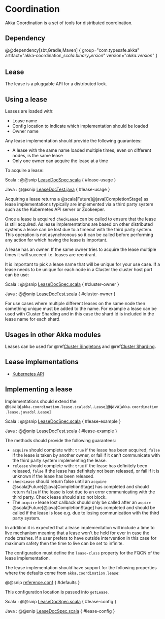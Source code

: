 # Coordination

Akka Coordination is a set of tools for distributed coordination.

## Dependency

@@dependency[sbt,Gradle,Maven] {
  group="com.typesafe.akka"
  artifact="akka-coordination_$scala.binary_version$"
  version="$akka.version$"
}

## Lease

The lease is a pluggable API for a distributed lock. 

## Using a lease

Leases are loaded with:

* Lease name
* Config location to indicate which implementation should be loaded
* Owner name 

Any lease implementation should provide the following guarantees:

* A lease with the same name loaded multiple times, even on different nodes, is the same lease 
* Only one owner can acquire the lease at a time

To acquire a lease:

Scala
:  @@snip [LeaseDocSpec.scala](/akka-coordination/src/test/scala/docs/akka/coordination/LeaseDocSpec.scala) { #lease-usage }

Java
:  @@snip [LeaseDocTest.java](/akka-coordination/src/test/java/jdocs/akka/coordination/lease/LeaseDocTest.java) { #lease-usage }

Acquiring a lease returns a @scala[Future]@java[CompletionStage] as lease implementations typically are implemented 
via a third party system such as the Kubernetes API server or Zookeeper.

Once a lease is acquired `checkLease` can be called to ensure that the lease is still acquired. As lease implementations
are based on other distributed systems a lease can be lost due to a timeout with the third party system. This operation is 
not asynchronous so it can be called before performing any action for which having the lease is important.

A lease has an owner. If the same owner tries to acquire the lease multiple times it will succeed i.e. leases are reentrant. 

It is important to pick a lease name that will be unique for your use case. If a lease needs to be unique for each node
in a Cluster the cluster host port can be use:

Scala
:  @@snip [LeaseDocSpec.scala](/akka-coordination/src/test/scala/docs/akka/coordination/LeaseDocSpec.scala) { #cluster-owner }

Java
:  @@snip [LeaseDocTest.scala](/akka-coordination/src/test/java/jdocs/akka/coordination/lease/LeaseDocTest.java) { #cluster-owner }

For use cases where multiple different leases on the same node then something unique must be added to the name. For example
a lease can be used with Cluster Sharding and in this case the shard Id is included in the lease name for each shard.

## Usages in other Akka modules

Leases can be used for @ref[Cluster Singletons](cluster-singleton.md#lease) and @ref[Cluster Sharding](cluster-sharding.md#lease). 

## Lease implementations

* [Kubernetes API](https://doc.akka.io/docs/akka-enhancements/current/kubernetes-lease.html)

## Implementing a lease

Implementations should extend
the @scala[`akka.coordination.lease.scaladsl.Lease`]@java[`akka.coordination.lease.javadsl.Lease`] 

Scala
:  @@snip [LeaseDocSpec.scala](/akka-coordination/src/test/scala/docs/akka/coordination/LeaseDocSpec.scala) { #lease-example }

Java
:  @@snip [LeaseDocTest.scala](/akka-coordination/src/test/java/jdocs/akka/coordination/lease/LeaseDocTest.java) { #lease-example }

The methods should provide the following guarantees:

* `acquire` should complete with: `true` if the lease has been acquired, `false` if the lease is taken by another owner, or fail if it can't communicate with the third party system implementing the lease.
* `release` should complete with: `true` if the lease has definitely been released, `false` if the lease has definitely not been released, or fail if it is unknown if the lease has been released.
* `checkLease` should return false until an `acquire` @scala[Future]@java[CompletionStage] has completed and should return `false` if the lease is lost due to an error communicating with the third party. Check lease should also not block.
* The `acquire` lease lost callback should only be called after an `aquire` @scala[Future]@java[CompletionStage] has completed and should be called if the lease is lose e.g. due to losing communication with the third party system.

In addition it is expected that a lease implementation will include a time to live mechanism meaning that a lease won't be held for ever in case the node crashes.
If a user prefers to have outside intervention in this case for maximum safety then the time to live can be set to infinite.

The configuration must define the `lease-class` property for the FQCN of the lease implementation.

The lease implementation should have support for the following properties where the defaults come from `akka.coordination.lease`:

@@snip [reference.conf](/akka-coordination/src/main/resources/reference.conf) { #defaults }

This configuration location is passed into `getLease`.

Scala
:  @@snip [LeaseDocSpec.scala](/akka-coordination/src/test/scala/docs/akka/coordination/LeaseDocSpec.scala) { #lease-config }

Java
:  @@snip [LeaseDocSpec.scala](/akka-coordination/src/test/scala/docs/akka/coordination/LeaseDocSpec.scala) { #lease-config }





